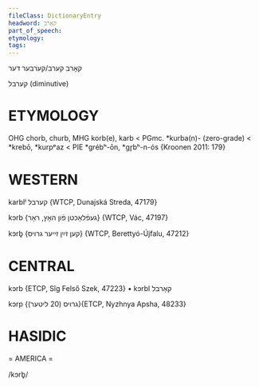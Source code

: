 ```yaml
---
fileClass: DictionaryEntry
headword: קאָרב
part_of_speech: 
etymology: 
tags: 
---
```

קאָרב
קערב/קערבער
דער 

קערבל
(diminutive)

ETYMOLOGY
===========
OHG chorb, churb, MHG korb(e), karb < PGmc. *kurba(n)- (zero-grade) < *krebō, *kurpᵖaz < PIE *grébʰ-ōn, *gr̥bʰ-n-ós
{Kroonen 2011: 179}

WESTERN
========

karblʲ קערבל {WTCP, Dunajská Streda, 47179}

kɔrb {געפֿלאָכטן פֿון האָץ, ראָר} {WTCP, Vác, 47197}

kɔrb̥ {קען זײַן זייער גרויס} {WTCP, Berettyó-Újfalu, 47212}

CENTRAL
========

kɔrb {ETCP, Sîg Felső Szek, 47223}
	•	kɔrbl קאָרבל

kɔrp {גרויס (20 ליטער)}{ETCP, Nyzhnya Apsha, 48233}

HASIDIC
=======
= AMERICA = 

/kɔrb̥/